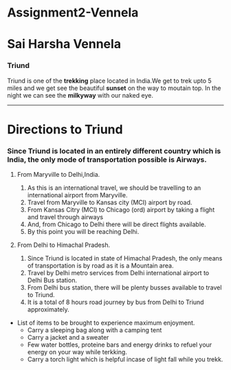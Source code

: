 # Assignment2-Vennela
# Sai Harsha Vennela
### Triund
 Triund is one of the **trekking** place located in India.We get to trek upto 5 miles and we get see the beautiful **sunset** on the way to moutain top. In the night we can see the **milkyway** with our naked eye.

 ---
 # Directions to Triund
 ### Since Triund is located in an entirely different country which is India, the only mode of transportation possible is **Airways**.
1. From Maryville to Delhi,India.

    1. As this is an international travel, we should be travelling to an international airport from Maryville.
    1. Travel from Maryville to Kansas city (MCI) airport by road.
    1. From Kansas Citry (MCI) to Chicago (ord) airport by taking a flight and travel through airways
    1. And, from Chicago to Delhi there will be direct flights available.
    1.  By this point you will be reaching Delhi.
1.  From Delhi to Himachal Pradesh.
    1. Since Triund is located in state of Himachal Pradesh, the only means of transportation is by road as it is a Mountain area.
    1. Travel by Delhi metro services from Delhi international airport to Delhi Bus station.
    1. From Delhi bus station, there will be plenty busses available to travel to Triund.
    1. It is a total of 8 hours road journey by bus from Delhi to Triund approximately.
- List of items to be brought to experience maximum enjoyment.
    - Carry a sleeping bag along with a camping tent
    - Carry a jacket and a sweater
    - Few water bottles, proteine bars and energy drinks to refuel your energy on your way while terkking.
    - Carry a torch light which is helpful incase of light fall while you trekk.
    



